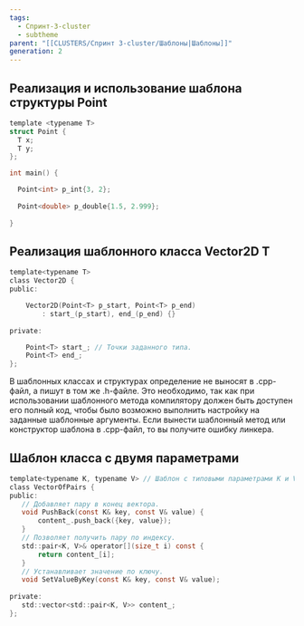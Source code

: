 ```yaml
---
tags:
  - Спринт-3-cluster
  - subtheme
parent: "[[CLUSTERS/Спринт 3-cluster/Шаблоны|Шаблоны]]"
generation: 2
---
```

## Реализация и использование шаблона структуры Point
```c
template <typename T>
struct Point {
  T x;
  T y;
};

int main() {

  Point<int> p_int{3, 2}; 
  
  Point<double> p_double{1.5, 2.999}; 
  
}
```

## Реализация шаблонного класса Vector2D T
~~~c
template<typename T>
class Vector2D { 
public:

    Vector2D(Point<T> p_start, Point<T> p_end) 
        : start_(p_start), end_(p_end) {} 
    
private:

    Point<T> start_; // Точки заданного типа.
    Point<T> end_; 
};
~~~

В шаблонных классах и структурах определение не выносят в .cpp-файл, а пишут в том же .h-файле. Это необходимо, так как при использовании шаблонного метода компилятору должен быть доступен его полный код, чтобы было возможно выполнить настройку на заданные шаблонные аргументы. Если вынести шаблонный метод или конструктор шаблона в .cpp-файл, то вы получите ошибку линкера.

## Шаблон класса с двумя параметрами
 ```c
 template<typename K, typename V> // Шаблон с типовыми параметрами K и V.
class VectorOfPairs {
public:
    // Добавляет пару в конец вектора.
    void PushBack(const K& key, const V& value) { 
        content_.push_back({key, value});
    }
    // Позволяет получить пару по индексу.
    std::pair<K, V>& operator[](size_t i) const { 
        return content_[i];
    }
    // Устанавливает значение по ключу.
    void SetValueByKey(const K& key, const V& value);
    
private:
    std::vector<std::pair<K, V>> content_;
};
 ```